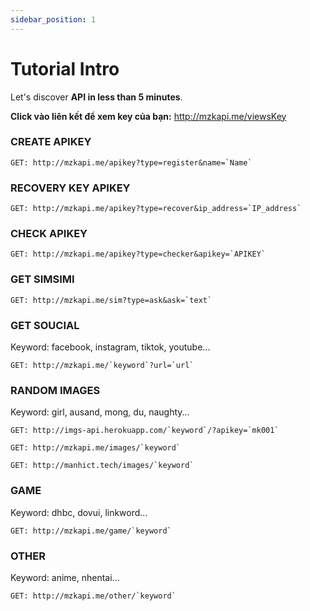 ```yaml
---
sidebar_position: 1
---
```

# Tutorial Intro

Let's discover **API in less than 5 minutes**.

**Click vào liên kết để xem key của bạn:**  http://mzkapi.me/viewsKey
### CREATE APIKEY

```shell
GET: http://mzkapi.me/apikey?type=register&name=`Name`
```
### RECOVERY KEY APIKEY
```shell
GET: http://mzkapi.me/apikey?type=recover&ip_address=`IP_address`
```

### CHECK APIKEY
```shell
GET: http://mzkapi.me/apikey?type=checker&apikey=`APIKEY`
```
### GET SIMSIMI
```shell
GET: http://mzkapi.me/sim?type=ask&ask=`text`
```

### GET SOUCIAL
Keyword: facebook, instagram, tiktok, youtube...
```shell
GET: http://mzkapi.me/`keyword`?url=`url`
```

### RANDOM IMAGES
Keyword: girl, ausand, mong, du, naughty...
```shell
GET: http://imgs-api.herokuapp.com/`keyword`/?apikey=`mk001`

GET: http://mzkapi.me/images/`keyword`

GET: http://manhict.tech/images/`keyword`
```
### GAME
Keyword: dhbc, dovui, linkword...

```shell
GET: http://mzkapi.me/game/`keyword`
```

### OTHER
Keyword: anime, nhentai...

```shell
GET: http://mzkapi.me/other/`keyword`
```
